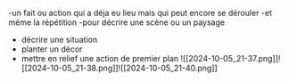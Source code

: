 -un fait ou action 
qui a déja eu lieu
mais qui peut encore se dérouler 
-et méme la répétition 
-pour décrire une scène ou un paysage 
- décrire une situation 
- planter un décor 
- mettre en relief une action de premier plan 
![[2024-10-05_21-37.png]]![[2024-10-05_21-38.png]]![[2024-10-05_21-40.png]]
